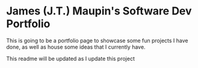 # James (J.T.) Maupin's Software Dev Portfolio

This is going to be a portfolio page to showcase some fun projects I have done, as well as house some ideas that I currently have.

This readme will be updated as I update this project